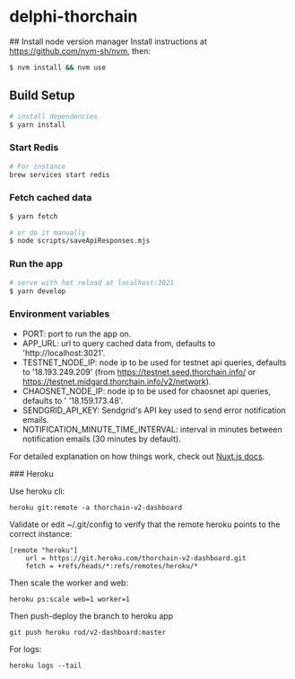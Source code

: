 # delphi-thorchain

## Install node version manager
Install instructions at https://github.com/nvm-sh/nvm, then:
```bash
$ nvm install && nvm use
```

## Build Setup

```bash
# install dependencies
$ yarn install
```

### Start Redis

```bash
# For instance
brew services start redis
```

### Fetch cached data

```bash
$ yarn fetch

# or do it manually
$ node scripts/saveApiResponses.mjs
```

### Run the app

```bash
# serve with hot reload at localhost:3021
$ yarn develop
```

### Environment variables
- PORT: port to run the app on.
- APP_URL: url to query cached data from, defaults to 'http://localhost:3021'.
- TESTNET_NODE_IP: node ip to be used for testnet api queries, defaults to '18.193.249.209' (from https://testnet.seed.thorchain.info/ or https://testnet.midgard.thorchain.info/v2/network).
- CHAOSNET_NODE_IP: node ip to be used for chaosnet api queries, defaults to ' '18.159.173.48'.
- SENDGRID_API_KEY: Sendgrid's API key used to send error notification emails.
- NOTIFICATION_MINUTE_TIME_INTERVAL: interval in minutes between notification emails (30 minutes by default). 

For detailed explanation on how things work, check out [Nuxt.js docs](https://nuxtjs.org).


### Heroku

Use heroku cli:
```
heroku git:remote -a thorchain-v2-dashboard
```

Validate or edit ~/.git/config to verify that the remote heroku points to the correct instance:
```
[remote "heroku"]
	url = https://git.heroku.com/thorchain-v2-dashboard.git
	fetch = +refs/heads/*:refs/remotes/heroku/*
```

Then scale the worker and web:
```
heroku ps:scale web=1 worker=1
```

Then push-deploy the branch to heroku app
```
git push heroku rod/v2-dashboard:master
```

For logs:
```
heroku logs --tail   
```